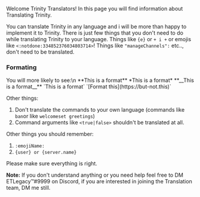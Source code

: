 Welcome Trinity Translators! In this page you will find information about Translating Trinity.

You can translate Trinity in any language and i will be more than happy to implement it to Trinity. There is just few things that you don't need to do while translating Trinity to your language.
Things like `{e}` or `+ i +` or emojis like `<:notdone:334852376034803714>`! Things like `"manageChannels":` etc.., don't need to be translated.

<h3>Formating</h3>
You will more likely to see:\n
**This is a format**
*This is a format*
**__This is a format__**
`This is a format`
`[Format this](https://but-not.this)`

Other things:
1. Don't translate the commands to your own language (commands like `ban`or like `welcomeset greetings`)
2. Command arguments like `<true|false>` shouldn't be translated at all.

Other things you should remember:
1. `:emojiName:`
2. `{user} or {server.name}`

Please make sure everything is right.

**Note:** If you don't understand anything or you need help feel free to DM ETLegacy™#9999 on Discord, if you are interested in joining the Translation team, DM me still.
